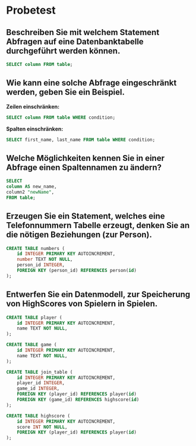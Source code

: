 # Probetest

## Beschreiben Sie mit welchem Statement Abfragen auf eine Datenbanktabelle durchgeführt werden können.

```sql
SELECT column FROM table;
```

## Wie kann eine solche Abfrage eingeschränkt werden, geben Sie ein Beispiel.

**Zeilen einschränken:**

```sql
SELECT column FROM table WHERE condition;
```

**Spalten einschränken:**

```sql
SELECT first_name, last_name FROM table WHERE condition;
```

## Welche Möglichkeiten kennen Sie in einer Abfrage einen Spaltennamen zu ändern?

```sql
SELECT
column AS new_name,
column2 "newName",
FROM table;
```

## Erzeugen Sie ein Statement, welches eine Telefonnummern Tabelle erzeugt, denken Sie an die nötigen Beziehungen (zur Person).

```sql
CREATE TABLE numbers (
    id INTEGER PRIMARY KEY AUTOINCREMENT,
    number TEXT NOT NULL,
    person_id INTEGER,
    FOREIGN KEY (person_id) REFERENCES person(id)
);
```

## Entwerfen Sie ein Datenmodell, zur Speicherung von HighScores von Spielern in Spielen.

```sql
CREATE TABLE player (
    id INTEGER PRIMARY KEY AUTOINCREMENT,
    name TEXT NOT NULL,
);

CREATE TABLE game (
    id INTEGER PRIMARY KEY AUTOINCREMENT,
    name TEXT NOT NULL,
);

CREATE TABLE join_table (
    id INTEGER PRIMARY KEY AUTOINCREMENT,
    player_id INTEGER,
    game_id INTEGER,
    FOREIGN KEY (player_id) REFERENCES player(id)
    FOREIGN KEY (game_id) REFERENCES highscore(id)
);

CREATE TABLE highscore (
    id INTEGER PRIMARY KEY AUTOINCREMENT,
    score INT NOT NULL,
    FOREIGN KEY (player_id) REFERENCES player(id)
);
```
